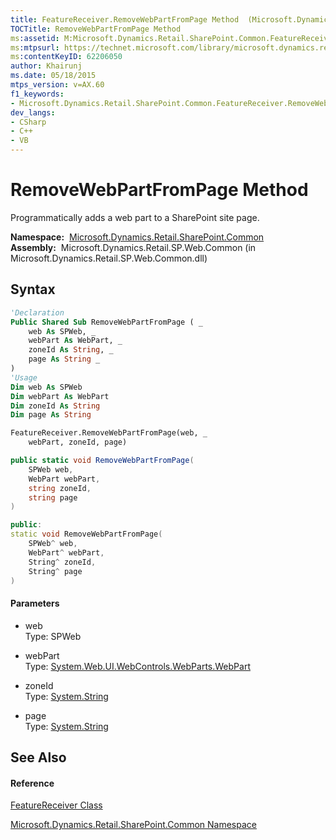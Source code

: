 ```yaml
---
title: FeatureReceiver.RemoveWebPartFromPage Method  (Microsoft.Dynamics.Retail.SharePoint.Common)
TOCTitle: RemoveWebPartFromPage Method
ms:assetid: M:Microsoft.Dynamics.Retail.SharePoint.Common.FeatureReceiver.RemoveWebPartFromPage(Microsoft.SharePoint.SPWeb,System.Web.UI.WebControls.WebParts.WebPart,System.String,System.String)
ms:mtpsurl: https://technet.microsoft.com/library/microsoft.dynamics.retail.sharepoint.common.featurereceiver.removewebpartfrompage(v=AX.60)
ms:contentKeyID: 62206050
author: Khairunj
ms.date: 05/18/2015
mtps_version: v=AX.60
f1_keywords:
- Microsoft.Dynamics.Retail.SharePoint.Common.FeatureReceiver.RemoveWebPartFromPage
dev_langs:
- CSharp
- C++
- VB
---
```


# RemoveWebPartFromPage Method

Programmatically adds a web part to a SharePoint site page.

**Namespace:**  [Microsoft.Dynamics.Retail.SharePoint.Common](microsoft-dynamics-retail-sharepoint-common-namespace.md)  
**Assembly:**  Microsoft.Dynamics.Retail.SP.Web.Common (in Microsoft.Dynamics.Retail.SP.Web.Common.dll)

## Syntax

``` vb
'Declaration
Public Shared Sub RemoveWebPartFromPage ( _
    web As SPWeb, _
    webPart As WebPart, _
    zoneId As String, _
    page As String _
)
'Usage
Dim web As SPWeb
Dim webPart As WebPart
Dim zoneId As String
Dim page As String

FeatureReceiver.RemoveWebPartFromPage(web, _
    webPart, zoneId, page)
```

``` csharp
public static void RemoveWebPartFromPage(
    SPWeb web,
    WebPart webPart,
    string zoneId,
    string page
)
```

``` c++
public:
static void RemoveWebPartFromPage(
    SPWeb^ web, 
    WebPart^ webPart, 
    String^ zoneId, 
    String^ page
)
```

#### Parameters

  - web  
    Type: SPWeb  

<!-- end list -->

  - webPart  
    Type: [System.Web.UI.WebControls.WebParts.WebPart](https://technet.microsoft.com/library/h0t1fxe7\(v=ax.60\))  

<!-- end list -->

  - zoneId  
    Type: [System.String](https://technet.microsoft.com/library/s1wwdcbf\(v=ax.60\))  

<!-- end list -->

  - page  
    Type: [System.String](https://technet.microsoft.com/library/s1wwdcbf\(v=ax.60\))  

## See Also

#### Reference

[FeatureReceiver Class](featurereceiver-class-microsoft-dynamics-retail-sharepoint-common.md)

[Microsoft.Dynamics.Retail.SharePoint.Common Namespace](microsoft-dynamics-retail-sharepoint-common-namespace.md)

